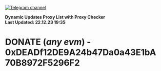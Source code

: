 [![Telegram channel](https://img.shields.io/endpoint?url=https://runkit.io/damiankrawczyk/telegram-badge/branches/master?url=https://t.me/n4z4v0d)](https://t.me/n4z4v0d) 

**Dynamic Updates Proxy List with Proxy Checker**  
**Last Updated: 22.12.23 19:35**

# DONATE (_any evm_) - 0xDEADf12DE9A24b47Da0a43E1bA70B8972F5296F2
